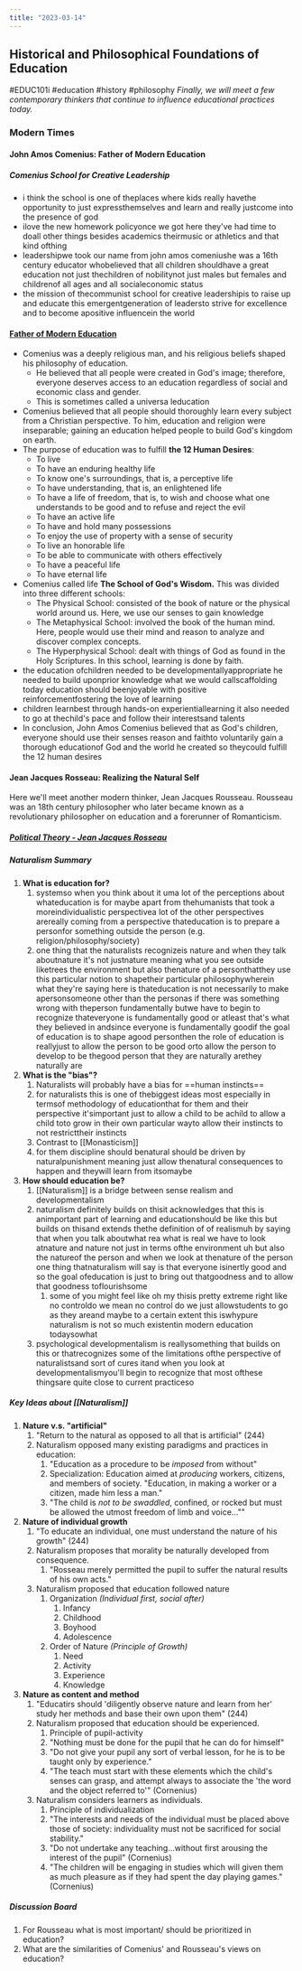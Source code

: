 ```yaml
---
title: "2023-03-14"
---
```

## Historical and Philosophical Foundations of Education
#EDUC101i #education #history #philosophy 
_Finally, we will meet a few contemporary thinkers that continue to influence educational practices today._
### Modern Times
#### John Amos Comenius: Father of Modern Education
##### Comenius School for Creative Leadership
- i think the school is one of theplaces where kids really havethe opportunity to just expressthemselves and learn and really justcome into the presence of god
- ilove the new homework policyonce we got here they've had time to doall other things besides academics theirmusic or athletics and that kind ofthing 
- leadershipwe took our name from john amos comeniushe was a 16th century educator whobelieved that all children shouldhave a great education not just thechildren of nobilitynot just males but females and childrenof all ages and all socialeconomic status
- the mission of thecommunist school for creative leadershipis to raise up and educate this emergentgeneration of leadersto strive for excellence and to become apositive influencein the world
#### [Father of Modern Education](https://youtu.be/NgBJytXcCLI)
- Comenius was a deeply religious man, and his religious beliefs shaped his philosophy of education.
	- He believed that all people were created in God's image; therefore, everyone deserves access to an education regardless of social and economic class and gender.
	- This is sometimes called a universa leducation
-  Comenius believed that all people should thoroughly learn every subject from a Christian perspective. To him, education and religion were inseparable; gaining an education helped people to build God's kingdom on earth. 
- The purpose of education was to fulfill **the 12 Human Desires**:
	- To live 
	- To have an enduring healthy life
	- To know one's surroundings, that is, a perceptive life 
	- To have understanding, that is, an enlightened life 
	- To have a life of freedom, that is, to wish and choose what one understands to be good and to refuse and reject the evil 
	- To have an active life 
	- To have and hold many possessions
	- To enjoy the use of property with a sense of security 
	- To live an honorable life 
	- To be able to communicate with others effectively 
	- To have a peaceful life 
	- To have eternal life
- Comenius called life **The School of God's Wisdom.** This was divided into three different schools:
	- The Physical School: consisted of the book of nature or the physical world around us. Here, we use our senses to gain knowledge
	- The Metaphysical School: involved the book of the human mind. Here, people would use their mind and reason to analyze and discover complex concepts.
	- The Hyperphysical School: dealt with things of God as found in the Holy Scriptures. In this school, learning is done by faith.
- the education ofchildren needed to be developmentallyappropriate he needed to build uponprior knowledge what we would callscaffolding today education should beenjoyable with positive reinforcementfostering the love of learning
- children learnbest through hands-on experientiallearning it also needed to go at thechild's pace and follow their interestsand talents
- In conclusion, John Amos Comenius believed that as God's children, everyone should use their senses reason and faithto voluntarily gain a thorough educationof God and the world he created so theycould fulfill the 12 human desires

#### Jean Jacques Rosseau: Realizing the Natural Self
Here we'll meet another modern thinker, Jean Jacques Rousseau. Rousseau was an 18th century philosopher who later became known as a revolutionary philosopher on education and a forerunner of Romanticism.
##### [Political Theory - Jean Jacques Rosseau](https://www.youtube.com/watch?v=81KfDXTTtXE)


##### Naturalism Summary
1. **What is education for?**
	1. systemso when you think about it uma lot of the perceptions about whateducation is for maybe apart from thehumanists that took a moreindividualistic perspectivea lot of the other perspectives arereally coming from a perspective thateducation is to prepare a personfor something outside the person (e.g. religion/philosophy/society)
	2. one thing that the naturalists recognizeis nature and when they talk aboutnature it's not justnature meaning what you see outside liketrees the environment but also thenature of a personthatthey use this particular notion to shapetheir particular philosophywherein what they're saying here is thateducation is not necessarily to make apersonsomeone other than the personas if there was something wrong with theperson fundamentally butwe have to begin to recognize thateveryone is fundamentally good or atleast that's what they believed in andsince everyone is fundamentally goodif the goal of education is to shape agood personthen the role of education is reallyjust to allow the person to be good orto allow the person to develop to be thegood person that they are naturally arethey naturally are
2. **What is the "bias"?**
	1. Naturalists will probably have a bias for ==human instincts==
	2. for naturalists this is one of thebiggest ideas most especially in termsof methodology of educationthat for them and their perspective it'simportant just to allow a child to be achild to allow a child toto grow in their own particular wayto allow their instincts to not restricttheir instincts
	3. Contrast to [[Monasticism]]
	4. for them discipline should benatural should be driven by naturalpunishment meaning just allow thenatural consequences to happen and theywill learn from itsomaybe
3. **How should education be?**
	1. [[Naturalism]] is a bridge between sense realism and developmentalism 
	2. naturalism definitely builds on thisit acknowledges that this is animportant part of learning and educationshould be like this but builds on thisand extends thethe definition of of realismuh by saying that when you talk aboutwhat rea what is real we have to look atnature and nature not just in terms ofthe environment uh but also the natureof the person and when we look at thenature of the person one thing thatnaturalism will say is that everyone isinertly good and so the goal ofeducation is just to bring out thatgoodness and to allow that goodness toflourishsome
		1. some of you might feel like oh my thisis pretty extreme right like no controldo we mean no control do we just allowstudents to go as they areand maybe to a certain extent this iswhypure naturalism is not so much existentin modern education todaysowhat
	3. psychological developmentalism is reallysomething that builds on this or thatrecognizes some of the limitations ofthe perspective of naturalistsand sort of cures itand when you look at developmentalismyou'll begin to recognize that most ofthese thingsare quite close to current practiceso

##### Key Ideas about [[Naturalism]]
1. **Nature v.s. "artificial"**
	1. "Return to the natural as opposed to all that is artificial" (244)
	2. Naturalism opposed many existing paradigms and practices in education:
		1. "Education as a procedure to be *imposed* from without"
		2. Specialization: Education aimed at *producing* workers, citizens, and members of society. "Education, in making a worker or a citizen, made him less a man."
		3. "The child is *not to be swaddled*, confined, or rocked but must be allowed the utmost freedom of limb and voice...""
2. **Nature of individual growth**
	1. "To educate an individual, one must understand the nature of his growth" (244)
	2. Naturalism proposes that morality be naturally developed from consequence.
		1. "Rosseau merely permitted the pupil to suffer the natural results of his own acts."
	3. Naturalism proposed that education followed nature
		1. Organization *(Individual first, social after)*
			1. Infancy
			2. Childhood
			3. Boyhood
			4. Adolescence
		2. Order of Nature *(Principle of Growth)*
			1. Need 
			2. Activity
			3. Experience
			4. Knowledge
3. **Nature as content and method**
	1. "Educatirs should 'diligently observe nature and learn from her' study her methods and base their own upon them" (244)
	3. Naturalism proposed that education should be experienced.
		1. Principle of pupil-activity
		2. "Nothing must be done for the pupil that he can do for himself"
		3. "Do not give your pupil any sort of verbal lesson, for he is to be taught only by experience."
		4. "The teach must start with these elements which the child's senses can grasp, and attempt always to associate the 'the word and the object referred to'" (Cornenius)
	4. Naturalism considers learners as individuals.
		1. Principle of individualization
		2. "The interests and needs of the individual must be placed above those of society: individuality must not be sacrificed for social stability."
		3. "Do not undertake any teaching...without first arousing the interest of the pupil" (Cornenius)
		4. "The children will be engaging in studies which will given them as much pleasure as if they had spent the day playing games." (Cornenius)



##### Discussion Board
1. For Rousseau what is most important/ should be prioritized in education?
2. What are the similarities of Comenius' and Rousseau's views on education?

